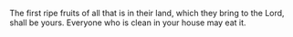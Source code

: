 The first ripe fruits of all that is in their land, which they bring to the Lord, shall be yours. Everyone who is clean in your house may eat it.
